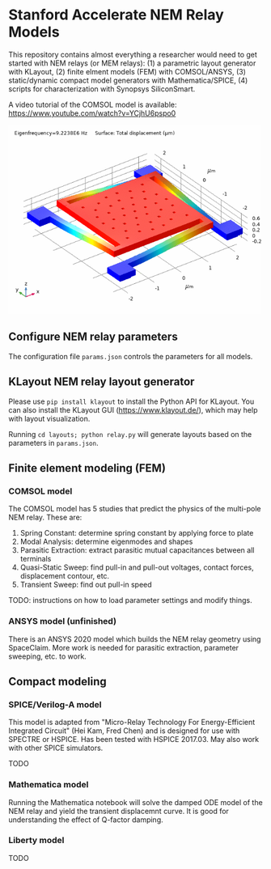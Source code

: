 # Stanford Accelerate NEM Relay Models

This repository contains almost everything a researcher would need to get started with NEM relays (or MEM relays): (1) a parametric layout generator with KLayout, (2) finite elment models (FEM) with COMSOL/ANSYS, (3) static/dynamic compact model generators with Mathematica/SPICE, (4) scripts for characterization with Synopsys SiliconSmart.

A video tutorial of the COMSOL model is available: https://www.youtube.com/watch?v=YCjhU6pspo0

<img src="demo/mode1comsol.gif" alt="Modal Analysis in COMSOL" width="500"/>

## Configure NEM relay parameters

The configuration file `params.json` controls the parameters for all models.

## KLayout NEM relay layout generator

Please use `pip install klayout` to install the Python API for KLayout. You can also install the KLayout GUI (https://www.klayout.de/), which may help with layout visualization.

Running `cd layouts; python relay.py` will generate layouts based on the parameters in `params.json`.

## Finite element modeling (FEM)

### COMSOL model

The COMSOL model has 5 studies that predict the physics of the multi-pole NEM relay. These are:
1. Spring Constant: determine spring constant by applying force to plate
2. Modal Analysis: determine eigenmodes and shapes
3. Parasitic Extraction: extract parasitic mutual capacitances between all terminals
4. Quasi-Static Sweep: find pull-in and pull-out voltages, contact forces, displacement contour, etc.
5. Transient Sweep: find out pull-in speed

TODO: instructions on how to load parameter settings and modify things.

### ANSYS model (unfinished)

There is an ANSYS 2020 model which builds the NEM relay geometry using SpaceClaim. More work is needed for parasitic extraction, parameter sweeping, etc. to work.

## Compact modeling

### SPICE/Verilog-A model

This model is adapted from "Micro-Relay Technology For Energy-Efficient Integrated Circuit" (Hei Kam, Fred Chen) and is designed for use with SPECTRE or HSPICE. Has been tested with HSPICE 2017.03. May also work with other SPICE simulators.

TODO

### Mathematica model

Running the Mathematica notebook will solve the damped ODE model of the NEM relay and yield the transient displacemnt curve. It is good for understanding the effect of Q-factor damping.

### Liberty model

TODO
